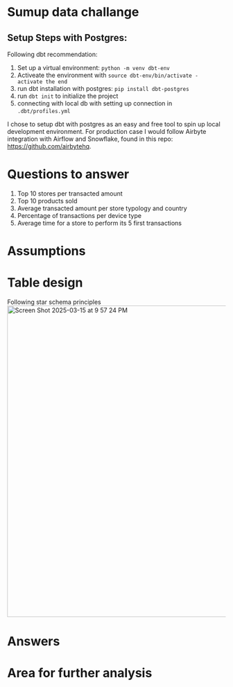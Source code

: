 # Sumup data challange #

## Setup Steps with Postgres: ##

Following dbt recommendation:

1. Set up a virtual environment: `python -m venv dbt-env`
2. Activeate the environment with `source dbt-env/bin/activate - activate the end`
3. run dbt installation with postgres: `pip install dbt-postgres`
4. run `dbt init` to initialize the project 
5. connecting with local db with setting up connection in `.dbt/profiles.yml`

I chose to setup dbt with postgres as an easy and free tool to spin up local development environment. For production case I would follow Airbyte integration with Airflow and Snowflake, found in this repo: https://github.com/airbytehq.


# Questions to answer #
1. Top 10 stores per transacted amount
2. Top 10 products sold
3. Average transacted amount per store typology and country 
4. Percentage of transactions per device type 
5. Average time for a store to perform its 5 first transactions

# Assumptions #

# Table design #
Following star schema principles
<img width="718" alt="Screen Shot 2025-03-15 at 9 57 24 PM" src="https://github.com/user-attachments/assets/f48d7030-b46e-4140-add5-739890dc6542" />

# Answers #

# Area for further analysis # 

